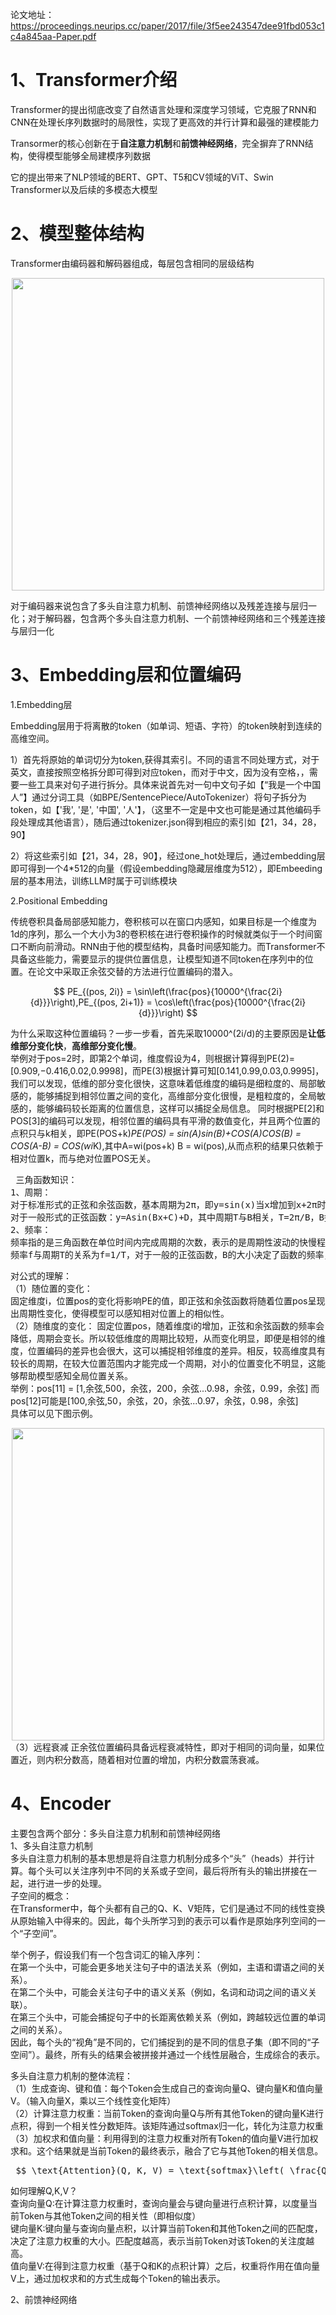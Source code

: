 论文地址：https://proceedings.neurips.cc/paper/2017/file/3f5ee243547dee91fbd053c1c4a845aa-Paper.pdf

# 1、Transformer介绍

Transformer的提出彻底改变了自然语言处理和深度学习领域，它克服了RNN和CNN在处理长序列数据时的局限性，实现了更高效的并行计算和最强的建模能力  

Transormer的核心创新在于**自注意力机制**和**前馈神经网络**，完全摒弃了RNN结构，使得模型能够全局建模序列数据  

它的提出带来了NLP领域的BERT、GPT、T5和CV领域的ViT、Swin Transformer以及后续的多模态大模型

# 2、模型整体结构

Transformer由编码器和解码器组成，每层包含相同的层级结构  
<div align=center>
  <img src="https://github.com/user-attachments/assets/80fb98d0-ff3c-4189-ae85-252294d930ba" width="500" />
</div>

对于编码器来说包含了多头自注意力机制、前馈神经网络以及残差连接与层归一化；对于解码器，包含两个多头自注意力机制、一个前馈神经网络和三个残差连接与层归一化

# 3、Embedding层和位置编码  
1.Embedding层  

Embedding层用于将离散的token（如单词、短语、字符）的token映射到连续的高维空间。  

1）首先将原始的单词切分为token,获得其索引。不同的语言不同处理方式，对于英文，直接按照空格拆分即可得到对应token，而对于中文，因为没有空格，，需要一些工具来对句子进行拆分。具体来说首先对一句中文句子如【“我是一个中国人”】通过分词工具（如BPE/SentencePiece/AutoTokenizer）将句子拆分为token，如【'我', '是', '中国', '人'】，（这里不一定是中文也可能是通过其他编码手段处理成其他语言），随后通过tokenizer.json得到相应的索引如【21，34，28，90】    

2）将这些索引如【21，34，28，90】，经过one_hot处理后，通过embedding层即可得到一个4*512的向量（假设embedding隐藏层维度为512），即Embeeding层的基本用法，训练LLM时属于可训练模块  

2.Positional Embedding  

传统卷积具备局部感知能力，卷积核可以在窗口内感知，如果目标是一个维度为1d的序列，那么一个大小为3的卷积核在进行卷积操作的时候就类似于一个时间窗口不断向前滑动。RNN由于他的模型结构，具备时间感知能力。而Transformer不具备这些能力，需要显示的提供位置信息，让模型知道不同token在序列中的位置。在论文中采取正余弦交替的方法进行位置编码的潜入。  
<center>

$$
PE_{(pos, 2i)} = \sin\left(\frac{pos}{10000^{\frac{2i}{d}}}\right),PE_{(pos, 2i+1)} = \cos\left(\frac{pos}{10000^{\frac{2i}{d}}}\right)
$$

</center>

为什么采取这种位置编码？一步一步看，首先采取10000^(2i/d)的主要原因是**让低维部分变化快**，**高维部分变化慢**。  
举例对于pos=2时，即第2个单词，维度假设为4，则根据计算得到PE(2)=[0.909,−0.416,0.02,0.9998]，而PE(3)根据计算可知[0.141,0.99,0.03,0.9995]，我们可以发现，低维的部分变化很快，这意味着低维度的编码是细粒度的、局部敏感的，能够捕捉到相邻位置之间的变化，高维部分变化很慢，是粗粒度的，全局敏感的，能够编码较长距离的位置信息，这样可以捕捉全局信息。 
同时根据PE[2]和POS[3]的编码可以发现，相邻位置的编码具有平滑的数值变化，并且两个位置的点积只与k相关，即PE(POS+k)*PE(POS) = sin(A)sin(B)+COS(A)COS(B) = COS(A-B) = COS(wi*K),其中A=wi(pos+k) B = wi(pos),从而点积的结果只依赖于相对位置k，而与绝对位置POS无关。
<pre> 三角函数知识：  
1、周期：  
对于标准形式的正弦和余弦函数，基本周期为2π，即y=sin(x)当x增加到x+2π时，函数的值会重复  
对于一般形式的正弦函数：y=Asin(Bx+C)+D，其中周期T与B相关，T=2π/B，B控制频率，频率越大，周期越小，函数变化越快  
2、频率：  
频率指的是三角函数在单位时间内完成周期的次数，表示的是周期性波动的快慢程度，通常以赫兹Hz表示，即每秒完成的周期数  
频率f与周期T的关系为f=1/T，对于一般的正弦函数，B的大小决定了函数的频率，具体来说f = |B|/2π，当B增大时，频率f增大，波动速读变快，当B减小时，频率f变小，波动速读变慢</pre>  
对公式的理解：  
（1）随位置的变化：  
固定维度i，位置pos的变化将影响PE的值，即正弦和余弦函数将随着位置pos呈现出周期性变化，使得模型可以感知相对位置上的相似性。  
（2）随维度的变化：
固定位置pos，随着维度i的增加，正弦和余弦函数的频率会降低，周期会变长。所以较低维度的周期比较短，从而变化明显，即便是相邻的维度，位置编码的差异也会很大，这可以捕捉相邻维度的差异。相反，较高维度具有较长的周期，在较大位置范围内才能完成一个周期，对小的位置变化不明显，这能够帮助模型感知全局位置关系。  
举例：pos[11] = [1,余弦,500，余弦，200，余弦...0.98，余弦，0.99，余弦] 而pos[12]可能是[100,余弦,50，余弦，20，余弦...0.97，余弦，0.98，余弦]  
具体可以见下图示例。
<div align=center>
  <img src="https://github.com/user-attachments/assets/7fba85ee-7aad-4b3a-8201-414906f3e8e5" width="500" />
</div>
（3）远程衰减  
正余弦位置编码具备远程衰减特性，即对于相同的词向量，如果位置近，则内积分数高，随着相对位置的增加，内积分数震荡衰减。  

# 4、Encoder  
主要包含两个部分：多头自注意力机制和前馈神经网络  
1、多头自注意力机制  
多头自注意力机制的基本思想是将自注意力机制分成多个“头”（heads）并行计算。每个头可以关注序列中不同的关系或子空间，最后将所有头的输出拼接在一起，进行进一步的处理。  
子空间的概念：  
在Transformer中，每个头都有自己的Q、K、V矩阵，它们是通过不同的线性变换从原始输入中得来的。因此，每个头所学习到的表示可以看作是原始序列空间的一个“子空间”。  
  
举个例子，假设我们有一个包含词汇的输入序列：  
在第一个头中，可能会更多地关注句子中的语法关系（例如，主语和谓语之间的关系）。  
在第二个头中，可能会关注句子中的语义关系（例如，名词和动词之间的语义关联）。  
在第三个头中，可能会捕捉句子中的长距离依赖关系（例如，跨越较远位置的单词之间的关系）。  
因此，每个头的“视角”是不同的，它们捕捉到的是不同的信息子集（即不同的“子空间”）。最终，所有头的结果会被拼接并通过一个线性层融合，生成综合的表示。

多头自注意力机制的整体流程：    
（1）生成查询、键和值：每个Token会生成自己的查询向量Q、键向量K和值向量V。（输入向量X，乘以三个线性变化矩阵）  
（2）计算注意力权重：当前Token的查询向量Q与所有其他Token的键向量K进行点积，得到一个相关性分数矩阵。该矩阵通过softmax归一化，转化为注意力权重  
（3）加权求和值向量：利用得到的注意力权重对所有Token的值向量V进行加权求和。这个结果就是当前Token的最终表示，融合了它与其他Token的相关信息。  
<pre> $$ \text{Attention}(Q, K, V) = \text{softmax}\left( \frac{QK^T}{\sqrt{d_k}} \right)V $$ </pre>
如何理解Q,K,V？  
查询向量Q:在计算注意力权重时，查询向量会与键向量进行点积计算，以度量当前Token与其他Token之间的相关性（即相似度）  
键向量K:键向量与查询向量点积，以计算当前Token和其他Token之间的匹配度，决定了注意力权重的大小。匹配度越高，表示当前Token对该Token的关注度越高。  
值向量V:在得到注意力权重（基于Q和K的点积计算）之后，权重将作用在值向量V上，通过加权求和的方式生成每个Token的输出表示。  

2、前馈神经网络
